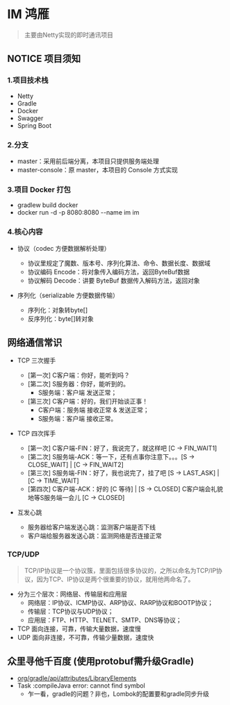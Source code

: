 # IM 鸿雁
> 主要由Netty实现的即时通讯项目


## NOTICE 项目须知

### 1.项目技术栈
- Netty
- Gradle
- Docker
- Swagger
- Spring Boot

### 2.分支
- master：采用前后端分离，本项目只提供服务端处理
- master-console：原 master，本项目的 Console 方式实现

### 3.项目 Docker 打包
- gradlew build docker
- docker run -d -p 8080:8080 --name im im

### 4.核心内容
- 协议（codec 方便数据解析处理）
    - 协议里规定了魔数、版本号、序列化算法、命令、数据长度、数据域
    - 协议编码 Encode：将对象传入编码方法，返回ByteBuf数据
    - 协议解码 Decode：讲要 ByteBuf 数据传入解码方法，返回对象

- 序列化（serializable 方便数据传输）
    - 序列化：对象转byte[]
    - 反序列化：byte[]转对象

## 网络通信常识
- TCP 三次握手
    - [第一次] C客户端：你好，能听到吗？
    - [第二次] S服务器：你好，能听到的。
        - S服务端：客户端 发送正常；
    - [第三次] C客户端：好的，我们开始谈正事！
        - C客户端：服务端 接收正常 & 发送正常；
        - S服务端：客户端 接收正常。

- TCP 四次挥手
    - [第一次] C客户端-FIN：好了，我说完了，就这样吧 [C -> FIN_WAIT1]
    - [第二次] S服务端-ACK：等一下，还有点事你注意下。。。[S -> CLOSE_WAIT] | [C -> FIN_WAIT2]
    - [第三次] S服务端-FIN：好了，我也说完了，挂了吧 [S -> LAST_ASK] | [C -> TIME_WAIT]
    - [第四次] C客户端-ACK：好的 [C 等待] | [S -> CLOSED] C客户端会礼貌地等S服务端一会儿 [C -> CLOSED]

- 互发心跳
    - 服务器给客户端发送心跳：监测客户端是否下线
    - 客户端给服务器发送心跳：监测网络是否连接正常

### TCP/UDP
> TCP/IP协议是一个协议簇，里面包括很多协议的，之所以命名为TCP/IP协议，因为TCP、IP协议是两个很重要的协议，就用他两命名了。
- 分为三个层次：网络层、传输层和应用层
  - 网络层：IP协议、ICMP协议、ARP协议、RARP协议和BOOTP协议；
  - 传输层：TCP协议与UDP协议；
  - 应用层：FTP、HTTP、TELNET、SMTP、DNS等协议；
- TCP 面向连接，可靠，传输大量数据，速度慢
- UDP 面向非连接，不可靠，传输少量数据，速度快

## 众里寻他千百度 (使用protobuf需升级Gradle)
- [org/gradle/api/attributes/LibraryElements](https://github.com/google/protobuf-gradle-plugin/issues/378)
- Task :compileJava error: cannot find symbol
  - 乍一看，gradle的问题？非也，Lombok的配置要和gradle同步升级
